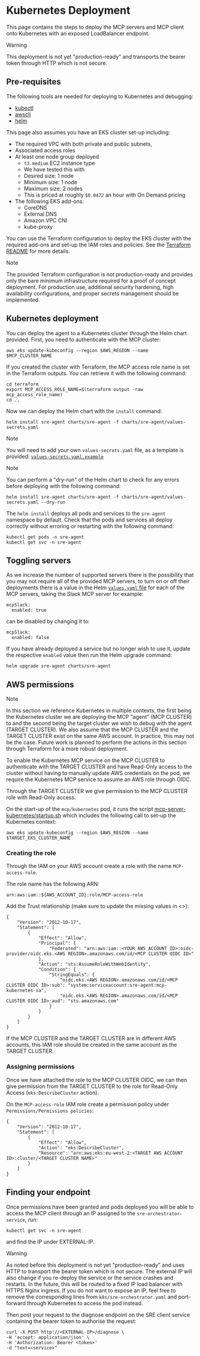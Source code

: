 # Kubernetes Deployment

This page contains the steps to deploy the MCP servers and MCP client onto Kubernetes with an exposed LoadBalancer endpoint.

> [!WARNING]
> This deployment is not yet "production-ready" and transports the bearer token through HTTP which is not secure.

## Pre-requisites

The following tools are needed for deploying to Kubernetes and debugging:
- [kubectl](https://kubernetes.io/docs/tasks/tools/)
- [awscli](https://docs.aws.amazon.com/cli/latest/userguide/getting-started-install.html)
- [helm](https://helm.sh/docs/intro/install/)

This page also assumes you have an EKS cluster set-up including:
- The required VPC with both private and public subnets,
- Associated access roles
-  At least one node group deployed
   -  `t3.medium` EC2 instance type
   -  We have tested this with
   -  Desired size: 1 node
   -  Minimum size: 1 node
   -  Maximum size: 2 nodes
   -  This is priced at roughly `$0.0472` an hour with On Demand pricing
-  The following EKS add-ons:
   - CoreDNS
   - External DNS
   - Amazon VPC CNI
   - kube-proxy

You can use the Terraform configuration to deploy the EKS cluster with the required add-ons and set-up the IAM roles and policies. See the [Terraform README](/terraform/README.md) for more details.

> [!NOTE]
> The provided Terraform configuration is not production-ready and provides only the bare minimum infrastructure required for a proof of concept deployment. For production use, additional security hardening, high availability configurations, and proper secrets management should be implemented.

## Kubernetes deployment

You can deploy the agent to a Kubernetes cluster through the Helm chart provided. First, you need to authenticate with the MCP cluster:

```
aws eks update-kubeconfig --region $AWS_REGION --name $MCP_CLUSTER_NAME
```

If you created the cluster with Terraform, the MCP access role name is set in the Terraform outputs. You can retrieve it with the following command:

```
cd terraform
export MCP_ACCESS_ROLE_NAME=$(terraform output -raw mcp_access_role_name)
cd ..
```

Now we can deploy the Helm chart with the `install` command:

```
helm install sre-agent charts/sre-agent -f charts/sre-agent/values-secrets.yaml
```

> [!NOTE]
> You will need to add your own `values-secrets.yaml` file, as a template is provided: [`values-secrets.yaml.example`](../charts/sre-agent/values-secrets.yaml.example)

> [!NOTE]
> You can perform a "dry-run" of the Helm chart to check for any errors before deploying with the following command:
> ```
> helm install sre-agent charts/sre-agent -f charts/sre-agent/values-secrets.yaml --dry-run
> ```

The `helm install` deploys all pods and services to the `sre-agent` namespace by default. Check that the pods and services all deploy correctly without erroring or restarting with the following command:
```
kubectl get pods -n sre-agent
kubectl get svc -n sre-agent
```

## Toggling servers

As we increase the number of supported servers there is the possibility that you may not require all of the provided MCP servers, to turn on or off their deployments there is a value in the Helm [`values.yaml` file](/charts/sre-agent/values.yaml) for each of the MCP servers, taking the Slack MCP server for example:

```
mcpSlack:
  enabled: true
```

can be disabled by changing it to:

```
mcpSlack:
  enabled: false
```

If you have already deployed a service but no longer wish to use it, update the respective `enabled` value then run the Helm upgrade command:

```
helm upgrade sre-agent charts/sre-agent
```

## AWS permissions

> [!NOTE]
> In this section we reference Kubernetes in multiple contexts, the first being the Kubernetes cluster we are deploying the MCP "agent" (MCP CLUSTER) to and the second being the target cluster we wish to debug with the agent (TARGET CLUSTER).
> We also assume that the MCP CLUSTER and the TARGET CLUSTER exist on the same AWS account. In practice, this may not be the case.
> Future work is planned to perform the actions in this section through Terraform for a more robust deployment.

To enable the Kubernetes MCP service on the MCP CLUSTER to authenticate with the TARGET CLUSTER and have Read-Only access to the cluster without having to manually update AWS credentials on the pod, we require the Kubernetes MCP service to assume an AWS role through OIDC.

Through the TARGET CLUSTER we give permission to the MCP CLUSTER role with Read-Only access.

On the start-up of the `mcp/kubernetes` pod, it runs the script [mcp-server-kubernetes/startup.sh](/sre_agent/servers/mcp-server-kubernetes/startup.sh) which includes the following call to set-up the Kubernetes context:

```
aws eks update-kubeconfig --region $AWS_REGION --name $TARGET_EKS_CLUSTER_NAME
```

### Creating the role

Through the IAM on your AWS account create a role with the name `MCP-access-role`.

The role name has the following ARN:
```
arn:aws:iam::${AWS_ACCOUNT_ID}:role/MCP-access-role
```

Add the Trust relationship (make sure to update the missing values in <>):

```
{
    "Version": "2012-10-17",
    "Statement": [
        {
            "Effect": "Allow",
            "Principal": {
                "Federated": "arn:aws:iam::<YOUR AWS ACCOUNT ID>:oidc-provider/oidc.eks.<AWS REGION>.amazonaws.com/id/<MCP CLUSTER OIDC ID>"
            },
            "Action": "sts:AssumeRoleWithWebIdentity",
            "Condition": {
                "StringEquals": {
                    "oidc.eks.<AWS REGION>.amazonaws.com/id/<MCP CLUSTER OIDC ID>:sub": "system:serviceaccount:sre-agent:mcp-kubernetes-sa",
                    "oidc.eks.<AWS REGION>.amazonaws.com/id/<MCP CLUSTER OIDC ID>:aud": "sts.amazonaws.com"
                }
            }
        }
    ]
}
```

If the MCP CLUSTER and the TARGET CLUSTER are in different AWS accounts, this IAM role should be created in the same account as the TARGET CLUSTER.

### Assigning permissions

Once we have attached the role to the MCP CLUSTER OIDC, we can then give permission from the TARGET CLUSTER to the role for Read-Only Access (`eks:DescribeCluster` action).

On the `MCP-access-role` IAM role create a permission policy under `Permissions/Permissions policies`:
```
{
	"Version": "2012-10-17",
	"Statement": [
		{
			"Effect": "Allow",
			"Action": "eks:DescribeCluster",
			"Resource": "arn:aws:eks:eu-west-2:<TARGET AWS ACCOUNT ID>:cluster/<TARGET CLUSTER NAME>"
		}
	]
}
```

## Finding your endpoint

Once permissions have been granted and pods deployed you will be able to access the MCP client through an IP assigned to the `sre-orchestrator-service`, run:

```
kubectl get svc -n sre-agent
```
and find the IP under EXTERNAL-IP.

> [!WARNING]
> As noted before this deployment is not yet "production-ready" and uses HTTP to transport the bearer token which is not secure. The external IP will also change if you re-deploy the service or the service crashes and restarts.
> In the future, this will be routed to a fixed IP load balancer with HTTPS Nginx ingress.
> If you do not want to expose an IP, feel free to remove the corresponding lines from `k8s/sre-orchestrator.yaml` and port-forward through Kubernetes to access the pod instead.

Then post your request to the diagnose endpoint on the SRE client service containing the bearer token to authorise the request:

```
curl -X POST http://<EXTERNAL-IP>/diagnose \
-H 'accept: application/json' \
-H 'Authorization: Bearer <token>'
-d "text=<service>"
```
